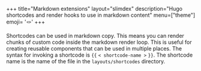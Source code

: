 +++
title="Markdown extensions"
layout="slimdex"
description="Hugo shortcodes and render hooks to use in markdown content"
menu=["theme"]
emoji= '🪢'
+++

Shortcodes can be used in markdown copy. This means you can render chunks of custom code inside the markdown render loop. This is useful for creating reusable components that can be used in multiple places. The syntax for invoking a shortcode is `{{` `< shortcode-name >` `}}`. The shortcode name is the name of the file in the `layouts/shortcodes` directory.

